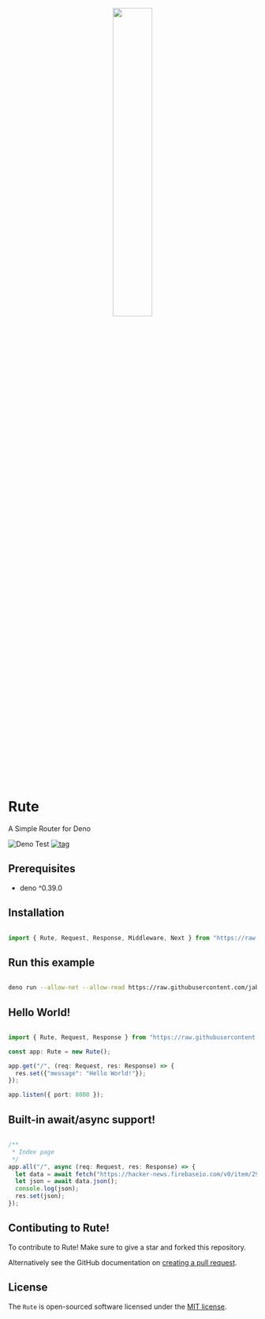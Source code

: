 <p align="center">
<image src="https://raw.githubusercontent.com/jabernardo/rute/master/assets/rute.png" width="40%" height="40%" />
</p>

# Rute 
A Simple Router for Deno

![Deno Test](https://github.com/jabernardo/rute/workflows/Deno%20Test/badge.svg)
[![tag](https://img.shields.io/badge/deno-v0.39.0-green.svg)](https://github.com/denoland/deno)

## Prerequisites

- deno ^0.39.0

## Installation

```ts

import { Rute, Request, Response, Middleware, Next } from "https://raw.githubusercontent.com/jabernardo/rute/master/mod.ts";

```

## Run this example

```sh

deno run --allow-net --allow-read https://raw.githubusercontent.com/jabernardo/rute/master/example/app.ts

```

## Hello World!

```ts

import { Rute, Request, Response } from "https://raw.githubusercontent.com/jabernardo/rute/master/mod.ts";

const app: Rute = new Rute();

app.get("/", (req: Request, res: Response) => {
  res.set({"message": "Hello World!"});
});

app.listen({ port: 8000 });

```

## Built-in await/async support!

```ts

/**
 * Index page
 */
app.all("/", async (req: Request, res: Response) => {
  let data = await fetch("https://hacker-news.firebaseio.com/v0/item/2921983.json?print=pretty");
  let json = await data.json();
  console.log(json);
  res.set(json);
});


```

## Contibuting to Rute!
To contribute to Rute! Make sure to give a star and forked this repository.

Alternatively see the GitHub documentation on [creating a pull request](https://help.github.com/en/github/collaborating-with-issues-and-pull-requests/creating-a-pull-request).

## License
The `Rute` is open-sourced software licensed under the [MIT license](http://opensource.org/licenses/MIT).
